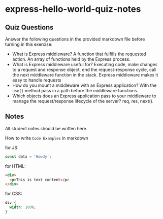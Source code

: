 # express-hello-world-quiz-notes

## Quiz Questions

Answer the following questions in the provided markdown file before turning in this exercise:

- What is Express middleware?
  A function that fulfills the requested action.
  An array of functions held by the Express process.
- What is Express middleware useful for?
  Executing code, make changes to a request and response object, end the request-response cycle, call the next middleware function in the stack.
  Express middleware makes it easy to handle requests
- How do you mount a middleware with an Express application?
  With the `use()` method pass in a path before the middleware functions.
- Which objects does an Express application pass to your middleware to manage the request/response lifecycle of the server?
  req, res, next().

## Notes

All student notes should be written here.

How to write `Code Examples` in markdown

for JS:

```javascript
const data = 'Howdy';
```

for HTML:

```html
<div>
  <p>This is text content</p>
</div>
```

for CSS:

```css
div {
  width: 100%;
}
```
